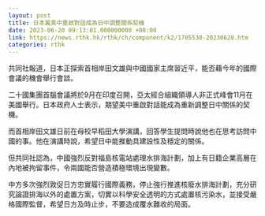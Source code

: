 ```yaml
---
layout: post
title: 日本冀美中重啟對話成為日中調整關係契機
date: 2023-06-20 09:13:01.000000000 +08:00
link: https://news.rthk.hk/rthk/ch/component/k2/1705530-20230620.htm
categories: rthk
---
```


共同社報道，日本正探索首相岸田文雄與中國國家主席習近平，能否藉今年的國際會議的機會舉行會談。

二十國集團首腦會議將於9月在印度召開，亞太經合組織領導人非正式峰會11月在美國舉行。日本政府人士表示，期望美中重啟對話能成為重新調整日中關係的契機。

而首相岸田文雄日前在母校早稻田大學演講，回答學生提問時說他也在思考訪問中國的事。他在演講時說，希望日中能推動具建設性及穩定的關係。

但共同社認為，中國強烈反對福島核電站處理水排海計劃，加上有日籍企業高層在內地被拘留事件，令兩國能否營造積極環境出現變數。

中方多次強烈敦促日方忠實履行國際義務，停止強行推進核廢水排海計劃，充分研究論證排海以外的處置方案，切實以科學安全透明的方式處置核污染水，並接受嚴格國際監督，希望日方及時止步，不要造成覆水難收的局面。
